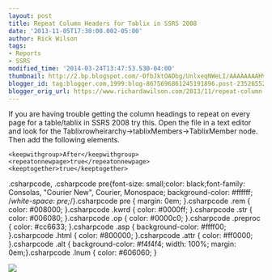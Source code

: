 ```yaml
---
layout: post
title: Repeat Column Headers for Tablix in SSRS 2008
date: '2013-11-05T17:30:00.002-05:00'
author: Rick Wilson
tags:
- Reports
- SSRS
modified_time: '2014-03-24T13:47:53.530-04:00'
thumbnail: http://2.bp.blogspot.com/-DfbJktOADbg/UnlxeqNWeLI/AAAAAAAAHVQ/wYhw8tt3A1g/s72-c/tablix.png
blogger_id: tag:blogger.com,1999:blog-8675696861245191896.post-2352655290255848798
blogger_orig_url: https://www.richardawilson.com/2013/11/repeat-column-headers-for-tablix-in.html
---
```


If you are having trouble getting the column headings to repeat on every page for a table/tablix in SSRS 2008 try this. Open the file in a text editor and look for the Tablixrowheirarchy->tablixMembers->TablixMember node. Then add the following elements.   
    
    <keepwithgroup>After</keepwithgroup>
    <repeatonnewpage>true</repeatonnewpage>
    <keeptogether>true</keeptogether>

.csharpcode, .csharpcode pre{font-size: small;color: black;font-family: Consolas, "Courier New", Courier, Monospace; background-color: #ffffff; /*white-space: pre;*/}.csharpcode pre { margin: 0em; }.csharpcode .rem { color: #008000; }.csharpcode .kwrd { color: #0000ff; }.csharpcode .str { color: #006080; }.csharpcode .op { color: #0000c0; }.csharpcode .preproc { color: #cc6633; }.csharpcode .asp { background-color: #ffff00; }.csharpcode .html { color: #800000; }.csharpcode .attr { color: #ff0000; }.csharpcode .alt { background-color: #f4f4f4; width: 100%; margin: 0em;}.csharpcode .lnum { color: #606060; }

[![](http://2.bp.blogspot.com/-DfbJktOADbg/UnlxeqNWeLI/AAAAAAAAHVQ/wYhw8tt3A1g/s320/tablix.png)](http://2.bp.blogspot.com/-DfbJktOADbg/UnlxeqNWeLI/AAAAAAAAHVQ/wYhw8tt3A1g/s1600/tablix.png)

